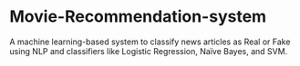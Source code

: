 # Movie-Recommendation-system
A machine learning-based system to classify news articles as Real or Fake using NLP and classifiers like Logistic Regression, Naïve Bayes, and SVM.
